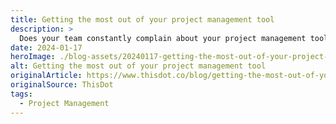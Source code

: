 ```yaml
---
title: Getting the most out of your project management tool
description: >
  Does your team constantly complain about your project management tool? In this post, we'll talk about why this might be true and how you can get the most out of your project management tools!...
date: 2024-01-17
heroImage: ./blog-assets/20240117-getting-the-most-out-of-your-project-management-tool.webp
alt: Getting the most out of your project management tool
originalArticle: https://www.thisdot.co/blog/getting-the-most-out-of-your-project-management-tool
originalSource: ThisDot
tags:
  - Project Management
---
```

